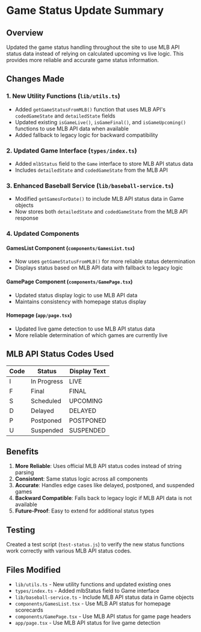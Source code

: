 # Game Status Update Summary

## Overview

Updated the game status handling throughout the site to use MLB API status data instead of relying on calculated upcoming vs live logic. This provides more reliable and accurate game status information.

## Changes Made

### 1. New Utility Functions (`lib/utils.ts`)

- Added `getGameStatusFromMLB()` function that uses MLB API's `codedGameState` and `detailedState` fields
- Updated existing `isGameLive()`, `isGameFinal()`, and `isGameUpcoming()` functions to use MLB API data when available
- Added fallback to legacy logic for backward compatibility

### 2. Updated Game Interface (`types/index.ts`)

- Added `mlbStatus` field to the `Game` interface to store MLB API status data
- Includes `detailedState` and `codedGameState` from the MLB API

### 3. Enhanced Baseball Service (`lib/baseball-service.ts`)

- Modified `getGamesForDate()` to include MLB API status data in Game objects
- Now stores both `detailedState` and `codedGameState` from the MLB API response

### 4. Updated Components

#### GamesList Component (`components/GamesList.tsx`)

- Now uses `getGameStatusFromMLB()` for more reliable status determination
- Displays status based on MLB API data with fallback to legacy logic

#### GamePage Component (`components/GamePage.tsx`)

- Updated status display logic to use MLB API data
- Maintains consistency with homepage status display

#### Homepage (`app/page.tsx`)

- Updated live game detection to use MLB API status data
- More reliable determination of which games are currently live

## MLB API Status Codes Used

| Code | Status      | Display Text |
| ---- | ----------- | ------------ |
| I    | In Progress | LIVE         |
| F    | Final       | FINAL        |
| S    | Scheduled   | UPCOMING     |
| D    | Delayed     | DELAYED      |
| P    | Postponed   | POSTPONED    |
| U    | Suspended   | SUSPENDED    |

## Benefits

1. **More Reliable**: Uses official MLB API status codes instead of string parsing
2. **Consistent**: Same status logic across all components
3. **Accurate**: Handles edge cases like delayed, postponed, and suspended games
4. **Backward Compatible**: Falls back to legacy logic if MLB API data is not available
5. **Future-Proof**: Easy to extend for additional status types

## Testing

Created a test script (`test-status.js`) to verify the new status functions work correctly with various MLB API status codes.

## Files Modified

- `lib/utils.ts` - New utility functions and updated existing ones
- `types/index.ts` - Added mlbStatus field to Game interface
- `lib/baseball-service.ts` - Include MLB API status data in Game objects
- `components/GamesList.tsx` - Use MLB API status for homepage scorecards
- `components/GamePage.tsx` - Use MLB API status for game page headers
- `app/page.tsx` - Use MLB API status for live game detection
